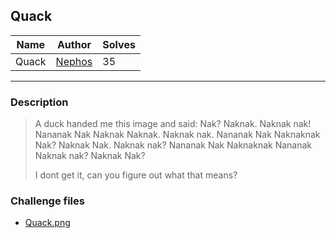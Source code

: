 ## Quack
| Name                         | Author                                             | Solves |
|------------------------------|----------------------------------------------------|--------|
| Quack           | [Nephos](https://github.com/HaraldMR) | 35     |
---
### Description

<blockquote>

A duck handed me this image and said: Nak? Naknak. Naknak nak! Nananak Nak Naknak Naknak. Naknak nak. Nananak Nak Naknaknak Nak? Naknak Nak. Naknak nak? Nananak Nak Naknaknak Nananak Naknak nak? Naknak Nak?

I dont get it, can you figure out what that means?

</blockquote>

### Challenge files

- [Quack.png](challenge/Quack.png)